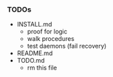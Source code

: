 ### TODOs
- INSTALL.md
   - proof for logic
   - walk procedures
   - test daemons (fail recovery)
- README.md
- TODO.md
   - rm this file